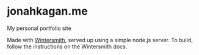 # jonahkagan.me
My personal portfolio site

Made with [Wintersmith](http://github.com/jnordberg/wintersmith), served up
using a simple node.js server. To build, follow the instructions on
the Wintersmith docs.
